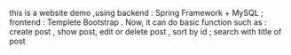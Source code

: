 this is a website demo ,using backend : Spring Framework + MySQL ; frontend : Templete Bootstrap .
Now, it can do basic function such as : create post , show post, edit or delete post , sort by id ; search with title of post 
